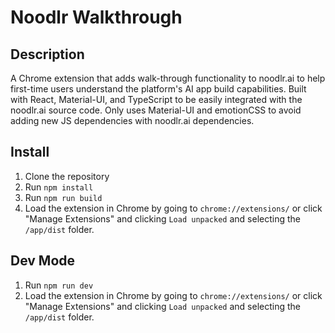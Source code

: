 # Noodlr Walkthrough

## Description
A Chrome extension that adds walk-through functionality to noodlr.ai to help first-time users understand the platform's AI app build capabilities.
Built with React, Material-UI, and TypeScript to be easily integrated with the noodlr.ai source code.
Only uses Material-UI and emotionCSS to avoid adding new JS dependencies with noodlr.ai dependencies.

## Install
1. Clone the repository
2. Run `npm install`
3. Run `npm run build`
4. Load the extension in Chrome by going to `chrome://extensions/` or click "Manage Extensions" and clicking `Load unpacked` and selecting the `/app/dist` folder.

## Dev Mode
1. Run `npm run dev`
2. Load the extension in Chrome by going to `chrome://extensions/` or click "Manage Extensions" and clicking `Load unpacked` and selecting the `/app/dist` folder.

